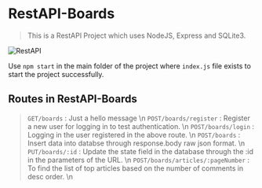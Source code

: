 # RestAPI-Boards

> This is a RestAPI Project which uses NodeJS, Express and SQLite3.

![RestAPI](https://www.mindinventory.com/blog/wp-content/uploads/2021/09/rest-api-model-1.png)

Use `npm start` in the main folder of the project where `index.js` file exists to start the project successfully.

## Routes in RestAPI-Boards

> `GET/boards` : Just a hello message \n
> `POST/boards/register` : Register a new user for logging in to test authentication. \n
> `POST/boards/login` : Logging in the user registered in the above route. \n
> `POST/boards` : Insert data into databse through response.body raw json format. \n
> `PUT/boards/:id` : Update the state field in the database through the :id in the parameters of the URL. \n
> `POST/boards/articles/:pageNumber` : To find the <pageNumber> list of top articles based on the number of comments in desc order. \n
